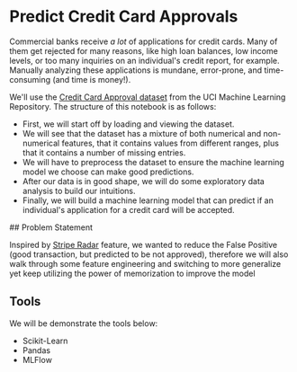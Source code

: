 # Predict Credit Card Approvals

<p>Commercial banks receive <em>a lot</em> of applications for credit cards. Many of them get rejected for many reasons, like high loan balances, low income levels, or too many inquiries on an individual's credit report, for example. Manually analyzing these applications is mundane, error-prone, and time-consuming (and time is money!).</p>

<p>We'll use the <a href="http://archive.ics.uci.edu/ml/datasets/credit+approval">Credit Card Approval dataset</a> from the UCI Machine Learning Repository. The structure of this notebook is as follows:</p>
<ul>
<li>First, we will start off by loading and viewing the dataset.</li>
<li>We will see that the dataset has a mixture of both numerical and non-numerical features, that it contains values from different ranges, plus that it contains a number of missing entries.</li>
<li>We will have to preprocess the dataset to ensure the machine learning model we choose can make good predictions.</li>
<li>After our data is in good shape, we will do some exploratory data analysis to build our intuitions.</li>
<li>Finally, we will build a machine learning model that can predict if an individual's application for a credit card will be accepted.</li>
</ul>
## Problem Statement
<p>Inspired by <a href="https://stripe.com/blog/how-we-built-it-stripe-radar">Stripe Radar</a> feature, we wanted to reduce the False Positive (good transaction, but predicted to be not approved), therefore we will also walk through some feature engineering and switching to more generalize yet keep utilizing the power of memorization to improve the model</p>

## Tools

<p>We will be demonstrate the tools below:</p>
<ul>
    <li>Scikit-Learn</li>
    <li>Pandas</li>
    <li>MLFlow</li>
</ul>


